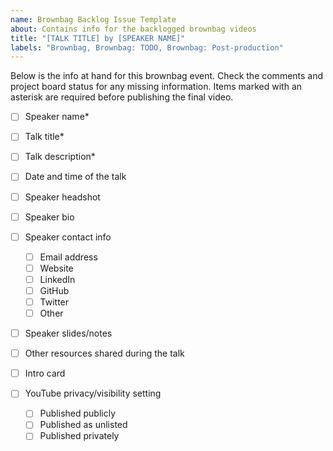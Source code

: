 ```yaml
---
name: Brownbag Backlog Issue Template
about: Contains info for the backlogged brownbag videos
title: "[TALK TITLE] by [SPEAKER NAME]"
labels: "Brownbag, Brownbag: TODO, Brownbag: Post-production"
---
```


Below is the info at hand for this brownbag event. Check the comments and project board status for any missing information. Items marked with an asterisk are required before publishing the final video.

- [ ] Speaker name*
- [ ] Talk title*
- [ ] Talk description*
- [ ] Date and time of the talk

- [ ] Speaker headshot
- [ ] Speaker bio
- [ ] Speaker contact info
  - [ ] Email address
  - [ ] Website
  - [ ] LinkedIn
  - [ ] GitHub
  - [ ] Twitter
  - [ ] Other

- [ ] Speaker slides/notes
- [ ] Other resources shared during the talk

- [ ] Intro card
- [ ] YouTube privacy/visibility setting
  - [ ] Published publicly
  - [ ] Published as unlisted
  - [ ] Published privately

